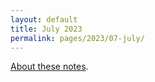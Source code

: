 ```yaml
---
layout: default
title: July 2023
permalink: pages/2023/07-july/
---
```


[About these notes](https://github.com/tinalexander/notes).
